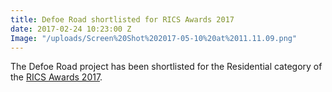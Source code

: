 ```yaml
---
title: Defoe Road shortlisted for RICS Awards 2017
date: 2017-02-24 10:23:00 Z
Image: "/uploads/Screen%20Shot%202017-05-10%20at%2011.11.09.png"
---
```


The Defoe Road project has been shortlisted for the Residential category of the [RICS Awards 2017](http://www.rics.org/uk/training-events/awards/rics-awards-london/).